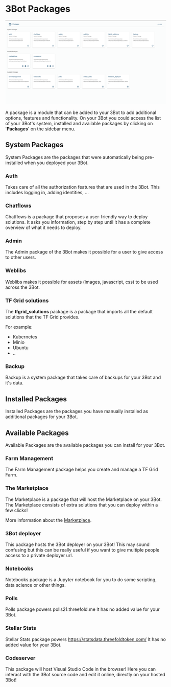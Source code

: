 # 3Bot Packages 

![packages](./img/packages.png)

A package is a module that can be added to your 3Bot to add additional options, features and functionality. On your 3Bot you could access the list of your 3Bot's system, installed and available packages by clicking on '__Packages__' on the sidebar menu.

## System Packages

System Packages are the packages that were automatically being pre-installed when you deployed your 3Bot.

### Auth

Takes care of all the authorization features that are used in the 3Bot. This includes logging in, adding identities, ...

### Chatflows

Chatflows is a package that proposes a user-friendly way to deploy solutions. It asks you information, step by step until it has a complete overview of what it needs to deploy.

### Admin

The Admin package of the 3Bot makes it possible for a user to give access to other users.

### Weblibs

Weblibs makes it possible for assets (images, javascript, css) to be used across the 3Bot.

### TF Grid solutions

The __tfgrid_solutions__ package is a package that imports all the default solutions that the TF Grid provides.

For example: 
- Kubernetes
- Minio
- Ubuntu
- ..

### Backup

Backup is a system package that takes care of backups for your 3Bot and it's data. 

## Installed Packages

Installed Packages are the packages you have manually installed as additional packages for your 3Bot.

## Available Packages

Available Packages are the available packages you can install for your 3Bot.

### Farm Management

The Farm Management package helps you create and manage a TF Grid Farm.

### The Marketplace

The Marketplace is a package that will host the Marketplace on your 3Bot. The Marketplace consists of extra solutions that you can deploy within a few clicks!

More information about the [Marketplace](threefold_now.md).

### 3Bot deployer

This package hosts the 3Bot deployer on your 3Bot! This may sound confusing but this can be really useful if you want to give multiple people access to a private deployer url.

### Notebooks

Notebooks package is a Jupyter notebook for you to do some scripting, data science or other things.

### Polls

Polls package powers polls21.threefold.me
It has no added value for your 3Bot.

### Stellar Stats

Stellar Stats package powers https://statsdata.threefoldtoken.com/
It has no added value for your 3Bot.


### Codeserver

This package will host Visual Studio Code in the browser! Here you can interact with the 3Bot source code and edit it online, directly on your hosted 3Bot!